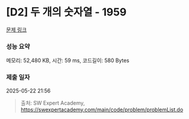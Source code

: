 # [D2] 두 개의 숫자열 - 1959 

[문제 링크](https://swexpertacademy.com/main/code/problem/problemDetail.do?contestProbId=AV5PpoFaAS4DFAUq) 

### 성능 요약

메모리: 52,480 KB, 시간: 59 ms, 코드길이: 580 Bytes

### 제출 일자

2025-05-22 21:56



> 출처: SW Expert Academy, https://swexpertacademy.com/main/code/problem/problemList.do